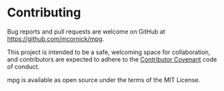 # Contributing

Bug reports and pull requests are welcome on GitHub at
https://github.com/mcornick/mpg.

This project is intended to be a safe, welcoming space for
collaboration, and contributors are expected to adhere to the
[Contributor Covenant](https://www.contributor-covenant.org/) code of
conduct.

mpg is available as open source under the terms of the MIT License.

